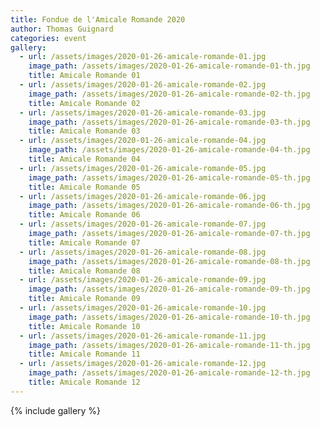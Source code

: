 ```yaml
---
title: Fondue de l'Amicale Romande 2020
author: Thomas Guignard
categories: event
gallery:
  - url: /assets/images/2020-01-26-amicale-romande-01.jpg
    image_path: /assets/images/2020-01-26-amicale-romande-01-th.jpg
    title: Amicale Romande 01
  - url: /assets/images/2020-01-26-amicale-romande-02.jpg
    image_path: /assets/images/2020-01-26-amicale-romande-02-th.jpg
    title: Amicale Romande 02
  - url: /assets/images/2020-01-26-amicale-romande-03.jpg
    image_path: /assets/images/2020-01-26-amicale-romande-03-th.jpg
    title: Amicale Romande 03
  - url: /assets/images/2020-01-26-amicale-romande-04.jpg
    image_path: /assets/images/2020-01-26-amicale-romande-04-th.jpg
    title: Amicale Romande 04
  - url: /assets/images/2020-01-26-amicale-romande-05.jpg
    image_path: /assets/images/2020-01-26-amicale-romande-05-th.jpg
    title: Amicale Romande 05
  - url: /assets/images/2020-01-26-amicale-romande-06.jpg
    image_path: /assets/images/2020-01-26-amicale-romande-06-th.jpg
    title: Amicale Romande 06
  - url: /assets/images/2020-01-26-amicale-romande-07.jpg
    image_path: /assets/images/2020-01-26-amicale-romande-07-th.jpg
    title: Amicale Romande 07
  - url: /assets/images/2020-01-26-amicale-romande-08.jpg
    image_path: /assets/images/2020-01-26-amicale-romande-08-th.jpg
    title: Amicale Romande 08
  - url: /assets/images/2020-01-26-amicale-romande-09.jpg
    image_path: /assets/images/2020-01-26-amicale-romande-09-th.jpg
    title: Amicale Romande 09
  - url: /assets/images/2020-01-26-amicale-romande-10.jpg
    image_path: /assets/images/2020-01-26-amicale-romande-10-th.jpg
    title: Amicale Romande 10
  - url: /assets/images/2020-01-26-amicale-romande-11.jpg
    image_path: /assets/images/2020-01-26-amicale-romande-11-th.jpg
    title: Amicale Romande 11
  - url: /assets/images/2020-01-26-amicale-romande-12.jpg
    image_path: /assets/images/2020-01-26-amicale-romande-12-th.jpg
    title: Amicale Romande 12
---
```


{% include gallery %}
